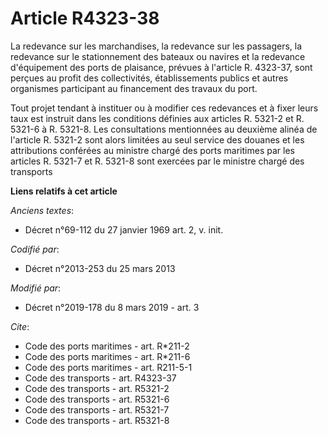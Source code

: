 # Article R4323-38

La redevance sur les marchandises, la redevance sur les passagers, la redevance sur le stationnement des bateaux ou navires
et la redevance d'équipement des ports de plaisance, prévues à l'article R. 4323-37, sont perçues au profit des
collectivités, établissements publics et autres organismes participant au financement des travaux du port. 

Tout projet tendant à instituer ou à modifier ces redevances et à fixer leurs taux est instruit dans les conditions définies
aux articles R. 5321-2 et R. 5321-6 à R. 5321-8. Les consultations mentionnées au deuxième alinéa de l'article R. 5321-2 sont
alors limitées au seul service des douanes et les attributions conférées au ministre chargé des ports maritimes par les
articles R. 5321-7 et R. 5321-8 sont exercées par le ministre chargé des transports

**Liens relatifs à cet article**

_Anciens textes_:

  - Décret n°69-112 du 27 janvier 1969 art. 2, v. init.

_Codifié par_:

  - Décret n°2013-253 du 25 mars 2013

_Modifié par_:

  - Décret n°2019-178 du 8 mars 2019 - art. 3

_Cite_:

  - Code des ports maritimes - art. R*211-2
  - Code des ports maritimes - art. R*211-6
  - Code des ports maritimes - art. R211-5-1
  - Code des transports - art. R4323-37
  - Code des transports - art. R5321-2
  - Code des transports - art. R5321-6
  - Code des transports - art. R5321-7
  - Code des transports - art. R5321-8
